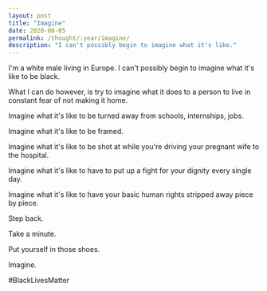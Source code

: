 ```yaml
---
layout: post
title: "Imagine"
date: 2020-06-05 
permalink: /thought/:year/imagine/
description: "I can't possibly begin to imagine what it's like."
---
```


I'm a white male living in Europe. I can't possibly begin to imagine what it's like to be black. 

What I can do however, is try to imagine what it does to a person to live in constant fear of not making it home.

Imagine what it's like to be turned away from schools, internships, jobs.

Imagine what it's like to be framed.

Imagine what it's like to be shot at while you're driving your pregnant wife to the hospital.

Imagine what it's like to have to put up a fight for your dignity every single day.

Imagine what it's like to have your basic human rights stripped away piece by piece.

Step back.

Take a minute.

Put yourself in those shoes.

Imagine.

#BlackLivesMatter
